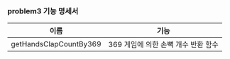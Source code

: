 ### problem3 기능 명세서

| 이름 | 기능 | 
| --- | --- | 
| getHandsClapCountBy369 | 369 게임에 의한 손뼉 개수 반환 함수 |